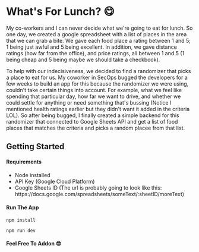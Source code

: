 # What's For Lunch? :yum:

<p>
My co-workers and I can never decide what we're going to eat for lunch. So one day, we created a google spreadsheet with a list of places in the area that we can grab a bite. We gave each food place a rating between 1 and 5; 1 being just awful and 5 being excellent. In addition, we gave distance ratings (how far from the office), and price ratings, all between 1 and 5 (1 being cheap and 5 being maybe we should take a checkbook).
</p>

<p>
To help with our indecisiveness, we decided to find a randomizer that picks a place to eat for us. My coworker in SecOps bugged the developers for a few weeks to build an app for this because the randomizer we were using, couldn't take certain things into account. For example, what we feel like spending that particular day, how far we want to drive, and whether we could settle for anything or need something that's bussing (Notice I mentioned health ratings earlier but they didn't want it added in the criteria LOL). So after being bugged, I finally created a simple backend for this randomizer that connected to Google Sheets API and get a list of food places that matches the criteria and picks a random placee from that list.
</p>

## Getting Started

#### Requirements

<ul>
    <li>Node installed</li>
    <li>API Key (Google Cloud Platform)</li>
    <li>Google Sheets ID (The url is probably going to look like this: https://docs.google.com/spreadsheets/someText/:sheetID/moreText)</li>
</ul>

#### Run The App

```
npm install
```

```
npm run dev
```

#### Feel Free To Addon :sunglasses:

